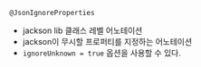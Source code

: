 `@JsonIgnoreProperties`

- jackson lib 클래스 레벨 어노테이션
- jackson이 무시할 프로퍼티를 지정하는 어노테이션
- `ignoreUnknown = true` 옵션을 사용할 수 있다.
